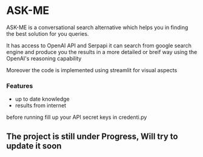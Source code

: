 # ASK-ME

ASK-ME is a conversational search alternative which helps you in finding the best solution
for you queries.

It has access to OpenAI API
and Serpapi
it can search from google search engine and produce you the results in a more detailed or breif way using the OpenAI's reasoning capability

Moreover the code is implemented using streamlit for visual aspects

### Features
- up to date knowledge
- results from internet

before running fill up your API secret keys in 
credenti.py


## The project is still under Progress, Will try to update it soon


